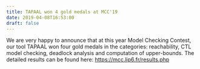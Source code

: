 ```yaml
---
title: TAPAAL won 4 gold medals at MCC'19
date: 2019-04-08T16:53:00
draft: false
---
```


We are very happy to announce that at this year Model Checking Contest, our tool TAPAAL won four gold medals in the categories: reachability, CTL model checking, deadlock analysis and computation of upper-bounds. The detailed results can be found here: https://mcc.lip6.fr/results.php

